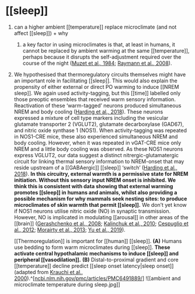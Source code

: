 # [[sleep]]
1. can a higher ambient [[temperature]] replace microclimate (and not affect [[sleep]]) + why
	1. a key factor in using microclimates is that, at least in humans, it cannot be replaced by ambient warming at the same [[temperature]], perhaps because it disrupts the self-adjustment required over the course of the night ([Muzet et al., 1984](https://www.ncbi.nlm.nih.gov/pmc/articles/PMC6491889/#B92); [Raymann et al., 2008](https://www.ncbi.nlm.nih.gov/pmc/articles/PMC6491889/#B107)).
2. We hypothesised that thermoregulatory circuits themselves might have an important role in facilitating [[sleep]]. This would also explain the propensity of either external or direct PO warming to induce [[NREM sleep]]. We again used activity-tagging, but this [[time]] labelled only those preoptic ensembles that received warm sensory information. Reactivation of these ‘warm-tagged’ neurons produced simultaneous NREM and body cooling ([Harding et al., 2018](https://www.ncbi.nlm.nih.gov/pmc/articles/PMC6491889/#B54)). These neurons expressed a mixture of cell type markers including the vesicular glutamate transporter 2 (VGLUT2), glutamate decarboxylase (GAD67), and nitric oxide synthase 1 (NOS1). When activity-tagging was repeated in NOS1-CRE mice, these also experienced simultaneous NREM and body cooling. However, when it was repeated in vGAT-CRE mice only NREM and a little body cooling was observed. As these NOS1 neurons express VGLUT2, our data suggest a distinct nitrergic-glutamatergic circuit for linking thermal sensory information to NREM-onset that may reside upstream of a [[GABAergic]] [[sleep]] ‘switch’ ([Harding et al., 2018](https://www.ncbi.nlm.nih.gov/pmc/articles/PMC6491889/#B54)). **In this circuitry, external warmth is a permissive state for NREM initiation. Without this sensory input NREM onset is inhibited. We think this is consistent with data showing that external warming promotes [[sleep]] in humans and animals, whilst also providing a possible mechanism for why mammals seek nesting sites: to produce microclimates of skin warmth that permit [[sleep]].** We don’t yet know if NOS1 neurons utilise nitric oxide (NO) in synaptic transmission. However, NO is implicated in modulating [[arousal]] in other areas of the [[brain]] ([Gerashchenko et al., 2008](https://www.ncbi.nlm.nih.gov/pmc/articles/PMC6491889/#B45); [Kalinchuk et al., 2010](https://www.ncbi.nlm.nih.gov/pmc/articles/PMC6491889/#B64); [Cespuglio et al., 2012](https://www.ncbi.nlm.nih.gov/pmc/articles/PMC6491889/#B21); [Morairty et al., 2013](https://www.ncbi.nlm.nih.gov/pmc/articles/PMC6491889/#B88); [Yu et al., 2019](https://www.ncbi.nlm.nih.gov/pmc/articles/PMC6491889/#B156)).
   
   [[Thermoregulation]] is important for [[human]] [[sleep]]. **(A)** Humans use bedding to form warm microclimates during [[sleep]]. **These activate central hypothalamic mechanisms to induce [[sleep]] and peripheral [[vasodilation]].** **(B)** Distal-to-proximal gradient and core [[temperature]] decline predict [[sleep onset latency|sleep onset]] (adapted from [Krauchi et al., 2000](https://www.ncbi.nlm.nih.gov/pmc/articles/PMC6491889/#B69)).^[[ncbi.nlm.nih.gov/pmc/articles/PMC6491889/](https://www.ncbi.nlm.nih.gov/pmc/articles/PMC6491889/)]
   ![[ambient and microclimate temperature during sleep.jpg]]